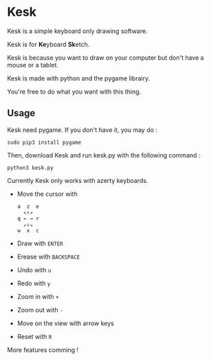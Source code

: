 Kesk
====

Kesk is a simple keyboard only drawing software.

Kesk is for **Ke**yboard **Sk**etch.

Kesk is because you want to draw on your computer but don't have a mouse or a tablet.

Kesk is made with python and the pygame librairy.

You're free to do what you want with this thing.

Usage
-----

Kesk need pygame. If you don't have it, you may do :

```
sudo pip3 install pygame
```

Then, download Kesk and run kesk.py with the following command :

```
python3 kesk.py
```

Currently Kesk only works with azerty keyboards.

- Move the cursor with
    ```
    a  z  e
      ↖↑↗
    q ← → r
      ↙↓↘
    w  x  c
    ```

- Draw with `ENTER`
- Erease with `BACKSPACE`

- Undo with `u`
- Redo with `y`

- Zoom in with `+`
- Zoom out with `-`
- Move on the view with arrow keys

- Reset with `R`

More features comming !
